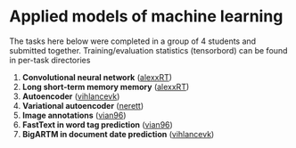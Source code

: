# Applied models of machine learning

The tasks here below were completed in a group of 4 students and submitted together. Training/evaluation statistics (tensorbord) can be found in per-task directories

1. **Convolutional neural network** ([alexxRT](https://github.com/alexxRT))
2. **Long short-term memory memory** ([alexxRT](https://github.com/alexxRT))
3. **Autoencoder** ([vihlancevk](https://github.com/vihlancevk))
4. **Variational autoencoder** ([nerett](https://github.com/nerett))
5. **Image annotations** ([vian96](https://github.com/vian96))
6. **FastText in word tag prediction** ([vian96](https://github.com/vian96))
7. **BigARTM in document date prediction** ([vihlancevk](https://github.com/vihlancevk))
